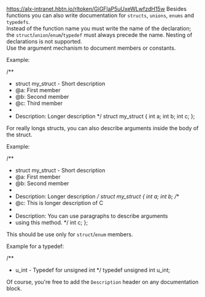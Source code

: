 https://alx-intranet.hbtn.io/rltoken/GiGFlaP5uUxeWLwfzdH15w
Besides functions you can also write documentation for `structs`, `unions`, `enums` and `typedefs`.  
Instead of the function name you must write the name of the declaration;  
the `struct`/`union`/`enum`/`typedef` must always precede the name. Nesting of declarations is not supported.  
Use the argument mechanism to document members or constants.

Example:

/**
 * struct my_struct - Short description
 * @a: First member
 * @b: Second member
 * @c: Third member
 *
 * Description: Longer description
 */
struct my_struct
{
	int a;
	int b;
	int c;
};

For really longs structs, you can also describe arguments inside the body of the struct.

Example:

/**
 * struct my_struct - Short description
 * @a: First member
 * @b: Second member
 *
 * Description: Longer description
 */
struct my_struct
{
	int a;
	int b;
	/**
 * @c: This is longer description of C
 *
 * Description: You can use paragraphs to describe arguments
 * using this method.
 */
	int c;
};

This should be use only for `struct`/`enum` members.

Example for a typedef:

/**
 * u_int - Typedef for unsigned int
 */
typedef unsigned int u_int;

Of course, you're free to add the `Description` header on any documentation block.